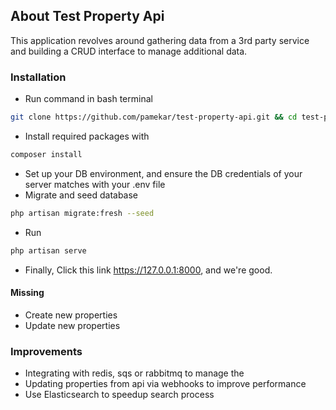 ## About Test Property Api

This application revolves around gathering data from a 3rd party service and building a CRUD interface to manage additional data.


### Installation
- Run command in bash terminal 
```bash
git clone https://github.com/pamekar/test-property-api.git && cd test-property-api
```
- Install required packages with
```bash
composer install
```
- Set up your DB environment, and ensure the DB credentials of your server matches with your .env file 
- Migrate and seed database
```bash
php artisan migrate:fresh --seed
```
- Run
```bash
php artisan serve
```
- Finally, Click this link https://127.0.0.1:8000, and we're good.

             
#### Missing
- Create new properties
- Update new properties

### Improvements
- Integrating with redis, sqs or rabbitmq to manage the 
- Updating properties from api via webhooks to improve performance
- Use Elasticsearch to speedup search process


